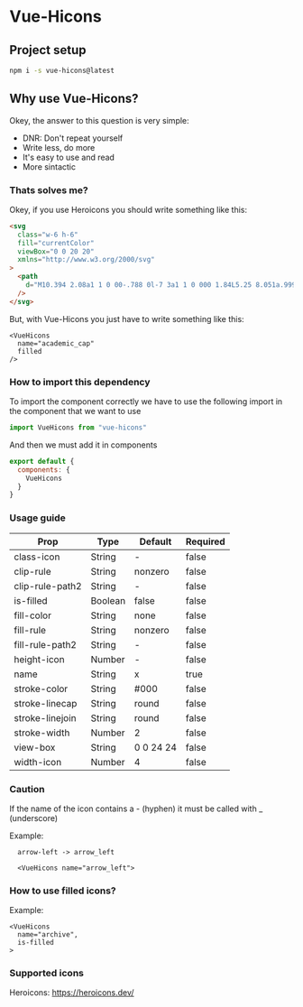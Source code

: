 # Vue-Hicons

## Project setup
```bash
npm i -s vue-hicons@latest
```

## Why use Vue-Hicons?

Okey, the answer to this question is very simple:

* DNR: Don't repeat yourself
* Write less, do more
* It's easy to use and read
* More sintactic

### Thats solves me?

Okey, if you use Heroicons you should write something like this:

```html
<svg
  class="w-6 h-6"
  fill="currentColor"
  viewBox="0 0 20 20"
  xmlns="http://www.w3.org/2000/svg"
>
  <path
    d="M10.394 2.08a1 1 0 00-.788 0l-7 3a1 1 0 000 1.84L5.25 8.051a.999.999 0 01.356-.257l4-1.714a1 1 0 11.788 1.838L7.667 9.088l1.94.831a1 1 0 00.787 0l7-3a1 1 0 000-1.838l-7-3zM3.31 9.397L5 10.12v4.102a8.969 8.969 0 00-1.05-.174 1 1 0 01-.89-.89 11.115 11.115 0 01.25-3.762zM9.3 16.573A9.026 9.026 0 007 14.935v-3.957l1.818.78a3 3 0 002.364 0l5.508-2.361a11.026 11.026 0 01.25 3.762 1 1 0 01-.89.89 8.968 8.968 0 00-5.35 2.524 1 1 0 01-1.4 0zM6 18a1 1 0 001-1v-2.065a8.935 8.935 0 00-2-.712V17a1 1 0 001 1z"
  />
</svg>
```

But, with Vue-Hicons you just have to write something like this:

```vue
<VueHicons
  name="academic_cap"
  filled
/>
```

### How to import this dependency

To import the component correctly we have to use the following import in the component that we want to use

```javascript
import VueHicons from "vue-hicons"
```

And then we must add it in components

```javascript
export default {
  components: {
    VueHicons
  }
}
```

### Usage guide

| Prop | Type | Default | Required |
| ---- | ---- | ------- | -------- |
| class-icon | String | - | false |
| clip-rule | String | nonzero | false |
| clip-rule-path2 | String | - | false |
| is-filled | Boolean | false | false |
| fill-color | String | none | false |
| fill-rule | String | nonzero | false |
| fill-rule-path2 | String | - | false |
| height-icon | Number | - | false |
| name | String | x | true |
| stroke-color | String | #000 | false |
| stroke-linecap | String | round | false |
| stroke-linejoin | String | round | false |
| stroke-width | Number | 2 | false |
| view-box | String | 0 0 24 24 | false |
| width-icon | Number | 4 | false |


### Caution

If the name of the icon contains a - \(hyphen\) it must be called with _ \(underscore\)

Example:

```vue
  arrow-left -> arrow_left

  <VueHicons name="arrow_left">
```

### How to use filled icons?

Example:

```vue
<VueHicons
  name="archive",
  is-filled
>
```

### Supported icons
Heroicons: https://heroicons.dev/
